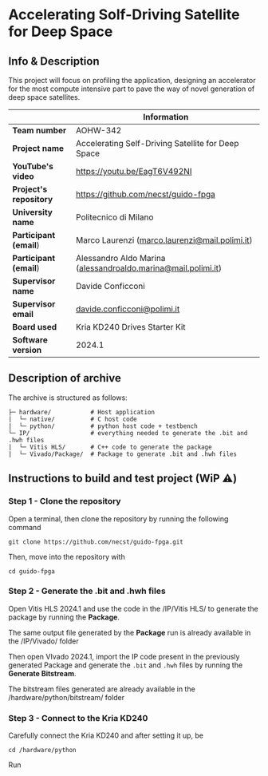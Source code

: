 # Accelerating Solf-Driving Satellite for Deep Space

## Info & Description
This project will focus on profiling the application, designing an accelerator for the most compute intensive part to pave the way of novel generation of deep space satellites.  

|| Information |
|----------------------|-----|
| **Team number**          | AOHW-342 |
| **Project name**         | Accelerating Self-Driving Satellite for Deep Space |
| **YouTube's video**      | https://youtu.be/EagT6V492NI |
| **Project's repository** | https://github.com/necst/guido-fpga |
| **University name**      | Politecnico di Milano |
| **Participant (email**)  | Marco Laurenzi (marco.laurenzi@mail.polimi.it) |
| **Participant (email**)  | Alessandro Aldo Marina (alessandroaldo.marina@mail.polimi.it) |
| **Supervisor name**      | Davide Conficconi |
| **Supervisor email**     | davide.conficconi@polimi.it |
| **Board used**           | Kria KD240 Drives Starter Kit |
| **Software version**     | 2024.1 |

## Description of archive
The archive is structured as follows:
```    
├─ hardware/           # Host application
|  └─ native/          # C host code
|  └─ python/          # python host code + testbench
└─ IP/                 # everything needed to generate the .bit and .hwh files
|  └─ Vitis HLS/       # C++ code to generate the package
|  └─ Vivado/Package/  # Package to generate .bit and .hwh files
```
 
## Instructions to build and test project (WiP ⚠️)

### Step 1 - Clone the repository
Open a terminal, then clone the repository by running the following command
```shell
git clone https://github.com/necst/guido-fpga.git
```
Then, move into the repository with 
```shell
cd guido-fpga
```

### Step 2 - Generate the .bit and .hwh files
Open Vitis HLS 2024.1 and use the code in the /IP/Vitis HLS/ to generate the package by running the **Package**.

The same output file generated by the **Package** run is already available in the /IP/Vivado/ folder

Then open VIvado 2024.1, import the IP code present in the previously generated Package and generate the `.bit` and `.hwh` files by running the **Generate Bitstream**.

The bitstream files generated are already available in the /hardware/python/bitstream/ folder

### Step 3 - Connect to the Kria KD240
Carefully connect the Kria KD240 and after setting it up, be 
```shell
cd /hardware/python
```


Run

